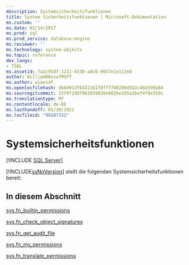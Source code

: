 ```yaml
---
description: Systemsicherheitsfunktionen
title: System Sicherheitsfunktionen | Microsoft-Dokumentation
ms.custom: ''
ms.date: 03/14/2017
ms.prod: sql
ms.prod_service: database-engine
ms.reviewer: ''
ms.technology: system-objects
ms.topic: reference
dev_langs:
- TSQL
ms.assetid: fa2c95df-1211-4330-adc6-9657e1a113e8
author: WilliamDAssafMSFT
ms.author: wiassaf
ms.openlocfilehash: db6d913f6422161f0ff7760200d563c4bb599a04
ms.sourcegitcommit: 33f0f190f962059826e002be165a2bef4f9e350c
ms.translationtype: MT
ms.contentlocale: de-DE
ms.lasthandoff: 01/30/2021
ms.locfileid: "99187332"
---
```

# <a name="system-security-functions"></a>Systemsicherheitsfunktionen
[!INCLUDE [SQL Server](../../includes/applies-to-version/sqlserver.md)]

  [!INCLUDE[ssNoVersion](../../includes/ssnoversion-md.md)] stellt die folgenden Systemsicherheitsfunktionen bereit:  
  
## <a name="in-this-section"></a>In diesem Abschnitt  
 [sys.fn_builtin_permissions](../../relational-databases/system-functions/sys-fn-builtin-permissions-transact-sql.md)  
  
 [sys.fn_check_object_signatures](../../relational-databases/system-functions/sys-fn-check-object-signatures-transact-sql.md)  
  
 [sys.fn_get_audit_file](../../relational-databases/system-functions/sys-fn-get-audit-file-transact-sql.md)  
  
 [sys.fn_my_permissions](../../relational-databases/system-functions/sys-fn-my-permissions-transact-sql.md)  
  
 [sys.fn_translate_permissions](../../relational-databases/system-functions/sys-fn-translate-permissions-transact-sql.md)  
  
  
